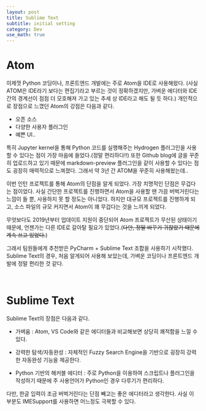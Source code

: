 ```yaml
---
layout: post
title: Sublime Text
subtitle: initial setting
category: Dev
use_math: true
---
```



# Atom

이제껏 Python 코딩이나, 프론트엔드 개발에는 주로 Atom을 IDE로 사용해왔다. (사실 ATOM은 IDE라기 보다는 편집기라고 부르는 것이 정확하겠지만, 가벼운 에디터와 IDE 간의 경계선이 점점 더 모호해져 가고 있는 추세 상 IDE라고 해도 될 듯 하다.) 개인적으로 장점으로 느꼈던 Atom의 강점은 다음과 같다.

- 오픈 소스
- 다양한 사용자 플러그인
- 예쁜 UI..

특히 Jupyter kernel을 통해 Python 코드를 실행해주는 Hydrogen 플러그인을 사용할 수 있다는 점이 가장 마음에 들었다.(정말 편리하다!!) 또한 Github blog에 글을 꾸준히 업로드하고 있기 때문에 markdown-preview 플러그인을 같이 사용할 수 있다는 점도 굉장히 매력적으로 느껴졌다. 그래서 약 3년 간 ATOM을 꾸준히 사용해왔는데..

이번 인턴 프로젝트를 통해 Atom의 단점을 알게 되었다. 가장 치명적인 단점은 무겁다는 점이었다. 사실 간단한 프로젝트를 진행하면서 Atom을 사용할 땐 가끔 버벅거린다는 느낌이 들 뿐, 사용하지 못 할 정도는 아니었다. 하지만 대규모 프로젝트를 진행하게 되고, 소스 파일의 규모 커지면서 Atom이 꽤 무겁다는 것을 느끼게 되었다.

무엇보다도 2019년부터 업데이트 지원이 중단되어 Atom 프로젝트가 무산된 상태이기 때문에, 언젠가는 다른 IDE로 갈아탈 필요가 있었다.(<del>다만, 정말 바꾸기 귀찮았기 때문에 계속 쓰고 있었다.</del>)

그래서 팀원들에게 추천받은 PyCharm + Sublime Text 조합을 사용하기 시작했다. Sublime Text의 경우, 처음 알게되어 사용해 보았는데, 가벼운 코딩이나 프론트엔드 개발에 정말 편리한 것 같다.



<br>

# Sublime Text

Sublime Text의 장점은 다음과 같다.

- 가벼움 : Atom, VS Code와 같은 에디터들과 비교해보면 상당히 쾌적함을 느낄 수 있다.

- 강력한 탐색/자동완성 : 자체적인 Fuzzy Search Engine을 기반으로 굉장히 강력한 자동완성 기능을 제공한다.

- Python 기반의 해커블 에디터 : 주로 Python을 이용하여 스크립트나 플러그인을 작성하기 때문에 주 사용언어가 Python인 경우 다루기가 편리하다.

다만, 한글 입력이 조금 버벅거린다는 단점 빼고는 좋은 에디터라고 생각한다. 사실 이 부분도 IMESupport를 사용하면 어느정도 극복할 수 있다.

<br>
<br>
